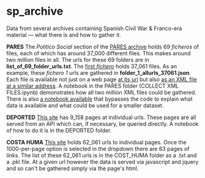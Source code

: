 # sp_archive
Data from several archives containing Spanish Civil War & Franco-era material — what there is and how to gather it.

**PARES**
The *Político Social* section of the [PARES archive](http://pares.mcu.es/ParesBusquedas20/catalogo/contiene/7321975) holds 69 *ficheros* of files, each of which has around 37_000 different files. This makes around two million files in all. The urls for these 69 folders are in **list_of_69_folder_urls.txt**. The [first *fichero*](http://pares.mcu.es/ParesBusquedas20/catalogo/contiene/7523902) holds 37_061 files. As an example, these *fichero 1* urls are gathered in **folder_1_allurls_37061.json**. Each file is available not just on a web page [at its url](http://pares.mcu.es/ParesBusquedas20/catalogo/description/12223783) but also [as an XML file at a similar address](http://pares.mcu.es/ParesBusquedas20/catalogo/description/exportEAD/12223783). A notebook in the PARES folder (COLLECT XML FILES.ipynb) demonstrates how all two million XML files could be gathered. There is also [a notebook available](https://nbviewer.jupyter.org/github/aodhanlutetiae/sp_archive/blob/main/PARES/SUMMARY_explanation.ipynb) that bypasses the code to explain what data is available and what could be used for a smaller dataset.


**DEPORTED**
[This site](https://banc.memoria.gencat.cat/ca/app/#/results/deportats?) has 9_158 pages at individual urls. These pages are all served from an API which can, if necessary, be queried directly. A notebook of how to do it is in the DEPORTED folder.


**COSTA HUMA**
[This site](https://dedalo4.bancmemorial.extranet.gencat.cat/web_mdcat_cost_huma/) holds 62_061 urls to individual pages. Once the 1000-per-page option is selected in the dropdown there are 63 pages of links. The list of these 62_061 urls is in the COST_HUMA folder as a .txt and a .pkl file. At a given url however the data is served via javascript and jquery and so can't be gathered simply via the page's html.
